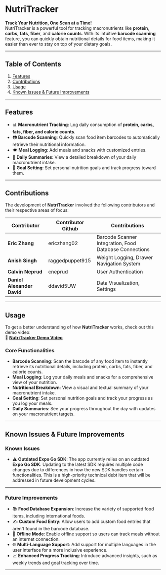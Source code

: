 # **NutriTracker**

**Track Your Nutrition, One Scan at a Time!**  
NutriTracker is a powerful tool for tracking macronutrients like **protein**, **carbs**, **fats**, **fiber**, and **calorie counts**. With its intuitive **barcode scanning** feature, you can quickly obtain nutritional details for food items, making it easier than ever to stay on top of your dietary goals.

---

## **Table of Contents**
1. [Features](#features)
2. [Contributions](#contributions)
3. [Usage](#usage)
4. [Known Issues & Future Improvements](#known-issues--future-improvements)


---

## **Features**
- 📊 **Macronutrient Tracking**: Log daily consumption of **protein, carbs, fats, fiber, and calorie counts**.
- 📷 **Barcode Scanning**: Quickly scan food item barcodes to automatically retrieve their nutritional information.
- 🍽️ **Meal Logging**: Add meals and snacks with customized entries.
- 📅 **Daily Summaries**: View a detailed breakdown of your daily macronutrient intake.
- 🎯 **Goal Setting**: Set personal nutrition goals and track progress toward them.


---

## **Contributions**

The development of **NutriTracker** involved the following contributors and their respective areas of focus:

| **Contributor**      | **Contributor Github**      | **Contributions**                                               |
|---------------------|------------------------------|------------------------------------|
| **Eric Zhang**      | ericzhang02 | Barcode Scanner Integration, Food Database Connections |
| **Anish Singh**  | raggedpuppet915 | Weight Logging, Drawer Navigation System |
| **Calvin Neprud**  | cneprud | User Authentication      |
| **Daniel Alexander David**  | ddavid5UW | Data Visualization, Settings|            

---

## **Usage**

To get a better understanding of how **NutriTracker** works, check out this demo video:  
🎥 [**NutriTracker Demo Video**](insert-link-here)  

### **Core Functionalities**
- **Barcode Scanning**: Scan the barcode of any food item to instantly retrieve its nutritional details, including protein, carbs, fats, fiber, and calorie counts. 
- **Meal Logging**: Log your daily meals and snacks for a comprehensive view of your nutrition. 
- **Nutritional Breakdown**: View a visual and textual summary of your macronutrient intake.
- **Goal Setting**: Set personal nutrition goals and track your progress as you log your meals.
- **Daily Summaries**: See your progress throughout the day with updates on your macronutrient targets.

---

## **Known Issues & Future Improvements**

### **Known Issues**
- ⚠️ **Outdated Expo Go SDK**: The app currently relies on an outdated **Expo Go SDK**. Updating to the latest SDK requires multiple code changes due to differences in how the new SDK handles certain functionalities. This is a high-priority technical debt item that will be addressed in future development cycles. 

---

### **Future Improvements**
- 📚 **Food Database Expansion**: Increase the variety of supported food items, including international foods. 
- ✍️ **Custom Food Entry**: Allow users to add custom food entries that aren't found in the barcode database. 
- 📡 **Offline Mode**: Enable offline support so users can track meals without an internet connection. 
- 🌐 **Multi-Language Support**: Add support for multiple languages in the user interface for a more inclusive experience. 
- 📈 **Enhanced Progress Tracking**: Introduce advanced insights, such as weekly trends and goal tracking over time. 

---





